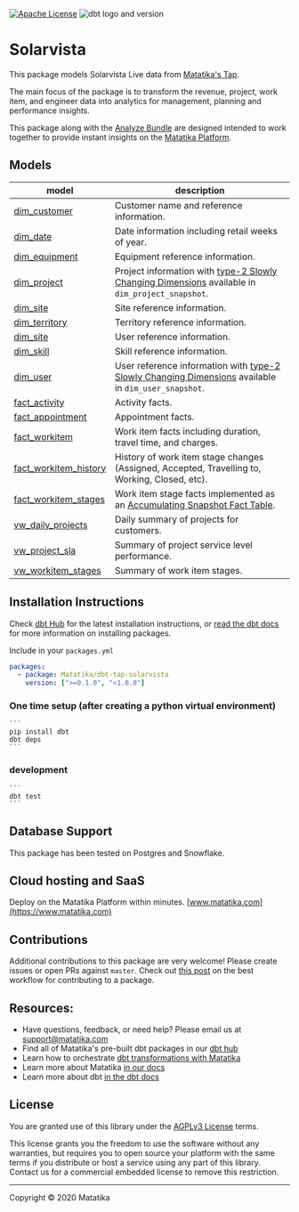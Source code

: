 [![Apache License](https://img.shields.io/badge/License-AGPLv3-blue.svg)](https://github.com/Matatika/dbt-tap-solarvista/blob/master/LICENSE) ![dbt logo and 
version](https://img.shields.io/static/v1?logo=dbt&label=dbt-version&message=[%3E=0.20.0;%3C2.0.0]&color=orange)
# Solarvista

This package models Solarvista Live data from [Matatika's Tap](https://github.com/Matatika/tap-solarvista).

The main focus of the package is to transform the revenue, project, work item, and engineer data into analytics for management, planning and performance insights.

This package along with the [Analyze Bundle](https://github.com/Matatika/analyze-solarvista) are designed intended to work together to provide instant insights on the [Matatika Platform](https://www.matatika.com).


## Models


| **model**                       | **description** |
| ------------------------------- | ---------------------------------------------------------------------------------------------------------------------------------- |
| [dim_customer](models/base/dim_customer.sql)   | Customer name and reference information. |
| [dim_date](models/base/dim_date.sql)           | Date information including retail weeks of year. |
| [dim_equipment](models/base/dim_equipment.sql) | Equipment reference information. |
| [dim_project](models/base/dim_project.sql)     | Project information with [type-2 Slowly Changing Dimensions](https://en.wikipedia.org/wiki/Slowly_changing_dimension#Type_2:_add_new_row) available in `dim_project_snapshot`. |
| [dim_site](models/base/dim_site.sql)           | Site reference information. |
| [dim_territory](models/base/dim_territory.sql) | Territory reference information. |
| [dim_site](models/base/dim_site.sql)           | User reference information. |
| [dim_skill](models/base/dim_skill.sql) | Skill reference information. |
| [dim_user](models/base/dim_user.sql)           | User reference information with [type-2 Slowly Changing Dimensions](https://en.wikipedia.org/wiki/Slowly_changing_dimension#Type_2:_add_new_row) available in `dim_user_snapshot`. |
| [fact_activity](models/base/fact_activity.sql)       | Activity facts. |
| [fact_appointment](models/base/fact_appointment.sql) | Appointment facts. |
| [fact_workitem](models/base/fact_workitem.sql)       | Work item facts including duration, travel time, and charges. |
| [fact_workitem_history](models/base/fact_workitem_history.sql) | History of work item stage changes (Assigned, Accepted, Travelling to, Working, Closed, etc). |
| [fact_workitem_stages](models/base/fact_workitem_stages.sql)       | Work item stage facts implemented as an [Accumulating Snapshot Fact Table](https://www.kimballgroup.com/data-warehouse-business-intelligence-resources/kimball-techniques/dimensional-modeling-techniques/accumulating-snapshot-fact-table/). |
| [vw_daily_projects](models/base/vw_daily_projects.sql)   | Daily summary of projects for customers. |
| [vw_project_sla](models/base/vw_project_sla.sql)         | Summary of project service level performance. |
| [vw_workitem_stages](models/base/vw_workitem_stages.sql) | Summary of work item stages. |


## Installation Instructions
Check [dbt Hub](https://hub.getdbt.com/) for the latest installation instructions, or [read the dbt docs](https://docs.getdbt.com/docs/package-management) for more information on installing packages.

Include in your `packages.yml`

```yaml
packages:
  - package: Matatika/dbt-tap-solarvista
    version: [">=0.1.0", "<1.0.0"]
```

### One time setup (after creating a python virtual environment)

    ```
    pip install dbt
    dbt deps
    ```

### development

    ```
    dbt test
    ```

## Database Support
This package has been tested on Postgres and Snowflake.

## Cloud hosting and SaaS
Deploy on the Matatika Platform within minutes. [www.matatika.com](https://www.matatika.com)

## Contributions

Additional contributions to this package are very welcome! Please create issues
or open PRs against `master`. Check out 
[this post](https://discourse.getdbt.com/t/contributing-to-a-dbt-package/657) 
on the best workflow for contributing to a package.

## Resources:
- Have questions, feedback, or need help? Please email us at support@matatika.com
- Find all of Matatika's pre-built dbt packages in our [dbt hub](https://hub.getdbt.com/Matatika/)
- Learn how to orchestrate [dbt transformations with Matatika](https://www.matatika.com/docs/getting-started/)
- Learn more about Matatika [in our docs](https://www.matatika.com/docs/introduction)
- Learn more about dbt [in the dbt docs](https://docs.getdbt.com/docs/introduction)

## License
You are granted use of this library under the [AGPLv3 License](https://github.com/Matatika/dbt-tap-solarvista/blob/master/LICENSE) terms.

This license grants you the freedom to use the software without any warranties, but requires you to open source your platform with the same terms if you distribute or host a service using any part of this library.  Contact us for a commercial embedded license to remove this restriction.

---

Copyright &copy; 2020 Matatika

